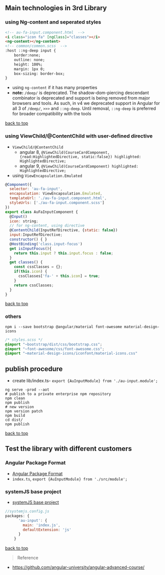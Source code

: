 
## Main technologies in 3rd Library

### using Ng-content and seperated styles

```html
<!-- au-fa-input.component.html  -->
<i class="icon fa" [ngClass]="classes"></i>
<ng-content></ng-content>
<!-- common/common.scss  -->
:host ::ng-deep input {
    border:none;
    outline: none;
    height: 100%;
    margin: 1px 0;
    box-sizing: border-box;
}
```

- using `ng-content` if it has many properties
- **note:** `/deep/` is deprecated. The shadow-dom-piercing descendant combinator is deprecated and support is being removed from major browsers and tools. As such, in v4 we deprecated support in Angular for all 3 of `/deep/`, `>>>` and `::ng-deep`. Until removal, `::ng-deep` is preferred for broader compatibility with the tools

[back to top](#top)

### using ViewChild/@ContentChild with user-defined directive

- `ViewChild/@ContentChild`
  - angular 8, `@ViewChild(CourseCardComponent, {read:HighlightedDirective, static:false}) highlighted: HighlightedDirective;`
  - angular 9, `@ViewChild(CourseCardComponent) highlighted: HighlightedDirective;`
- using `ViewEncapsulation.Emulated`

```javascript
@Component({
  selector: 'au-fa-input',
  encapsulation: ViewEncapsulation.Emulated,
  templateUrl: './au-fa-input.component.html',
  styleUrls: ['./au-fa-input.component.scss']
})
export class AuFaInputComponent {
  @Input()
  icon: string;
  // for ng-content, using directive
  @ContentChild(InputRefDirective, {static: false})
  input:InputRefDirective;
  constructor() { }
  @HostBinding('class.input-focus')
  get isInputFocus(){
    return this.input ? this.input.focus : false;
  }
  get classes() {
    const cssClasses = {};
    if(this.icon) {
      cssClasses['fa-' + this.icon] = true;
    }
    return cssClasses;
  }
}
```

[back to top](#top)

### others

`npm i --save bootstrap @angular/material font-owesome material-design-icons`

```css
/* styles.scss */
@import "~bootstrap/dist/css/bootstrap.css";
@import "~font-awesome/css/font-awesome.css";
@import "~material-design-icons/iconfont/material-icons.css"
```

## publish procedure

- create lib/index.ts- `export {AuInputModule} from './au-input.module';`

```shell
ng serve -prod --aot
# publish to a private enterprise npm repository
npm clean
npm publish
# new version
npm version patch
npm build
cd dist/
npm publish
```

[back to top](#top)

## Test the library with different customers

### Angular Package Format

- [Angular Package Format](https://github.com/angular-university/au-input/tree/master/src/lib)
- `index.ts`, `export {AuInputModule} from './src/module';`


### systemJS base project

- [systemJS base project](https://github.com/angular-university/au-input/tree/master/src/demo)

```javascript
//systemjs.config.js
packages: {
      'au-input': {
        main: 'index.js',
        defaultExtension: 'js'
      }
    }
```

[back to top](#top)

> Reference
- https://github.com/angular-university/angular-advanced-course/
